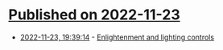 # [Published on 2022-11-23](index.md)

* [2022-11-23, 19:39:14](https://news.ycombinator.com/item?id=33723588) - [Enlightenment and lighting controls](https://computer.rip/2022-11-23-enlightenment-and-lighting-controls.html)

